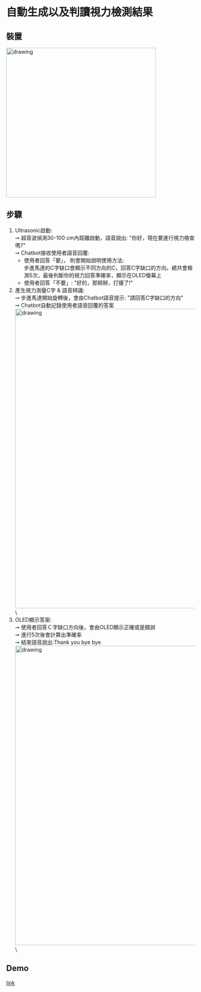 # 自動生成以及判讀視力檢測結果

## 裝置
<img src="https://github.com/Hlunlun/Raspberrypi-Project/assets/92961617/4c723786-e455-4e37-9d9e-6aedfebb225c" alt="drawing" width="400"/>

## 步驟
1. Ultrasonic啟動:\
   ➙ 超音波偵測30-100 cm內距離啟動，語音說出: "你好，現在要進行視力檢查嗎?"\
   ➙ Chatbot接收使用者語音回覆:
      - 使用者回答「要」， 則會開始說明使用方法:\
        步進馬達的C字缺口會顯示不同方向的C，回答C字缺口的方向，總共會檢測5次，最後判斷你的視力回答準確率，顯示在OLED螢幕上
      - 使用者回答「不要」:	 "好的，那掰掰，打擾了!"
2. 產生視力測量C字 & 語音辨識:\
   ➙ 步進馬達開始旋轉後，會由Chatbot語音提示: "請回答C字缺口的方向"\
   ➙ Chatbot自動記錄使用者語音回覆的答案\
   <img src="https://github.com/Hlunlun/Raspberrypi-Project/assets/92961617/b8aa2e76-2f9a-4c5b-b948-7152a0b58cbf" alt="drawing" width="800"/>\
3. OLED顯示答案:\
   ➙ 使用者回答Ｃ字缺口方向後，會由OLED顯示正確或是錯誤\
   ➙ 進行5次後會計算出準確率\
   ➙ 結束語音說出:Thank you bye bye\
   <img src="https://github.com/Hlunlun/Raspberrypi-Project/assets/92961617/09352d8d-420b-4107-acb3-1291fcd81c44" alt="drawing" width="800"/>\

## Demo 
[link](https://drive.google.com/file/d/1k_Bw0O-vlbsRKo22TdIk8HiPuiUqi3yV/view)
